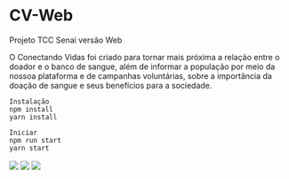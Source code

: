 # CV-Web
Projeto TCC Senai versão Web

O Conectando Vidas foi criado para tornar mais próxima a relação entre o doador e o banco de sangue, além de informar a população por meio da nossoa plataforma e de campanhas voluntárias, sobre a importância da doação de sangue e seus benefícios para a sociedade.

````
Instalação
npm install
yarn install

````

````
Iniciar
npm run start
yarn start

````
<img align="center"  src="https://user-images.githubusercontent.com/55901431/101705779-717c9f80-3a66-11eb-9587-0db0cc979c33.gif"/>
<img align="center"  src="https://user-images.githubusercontent.com/55901431/101705776-717c9f80-3a66-11eb-832f-adb4177ba02d.gif"/>
<img align="center"  src="https://user-images.githubusercontent.com/55901431/101705774-704b7280-3a66-11eb-86f5-7a9ee676a083.gif"/>
